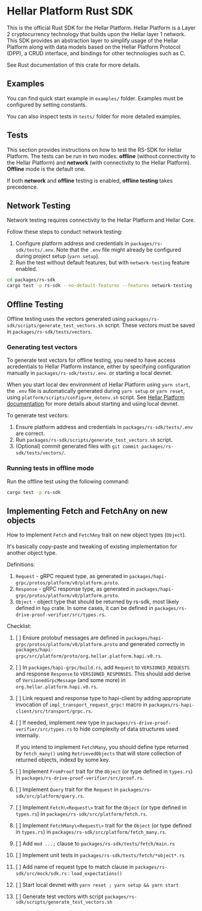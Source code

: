 # Hellar Platform Rust SDK

This is the official Rust SDK for the Hellar Platform. Hellar Platform is a Layer 2 cryptocurrency technology that builds upon the Hellar layer 1 network. This SDK provides an abstraction layer to simplify usage of the Hellar Platform along with data models based on the Hellar Platform Protocol (DPP), a CRUD interface, and bindings for other technologies such as C.

See Rust documentation of this crate for more details.

## Examples

You can find quick start example in `examples/` folder. Examples must be configured by setting constants.

You can also inspect tests in `tests/` folder for more detailed examples.

## Tests

This section provides instructions on how to test the RS-SDK for Hellar Platform. The tests can be run in two modes: **offline** (without connectivity to the Hellar Platform) and **network** (with connectivity to the Hellar Platform). **Offline** mode is the default one.

If both **network** and **offline** testing is enabled, **offline testing** takes precedence.

## Network Testing

Network testing requires connectivity to the Hellar Platform and Hellar Core.

Follow these steps to conduct network testing:

1. Configure platform address and credentials in `packages/rs-sdk/tests/.env`.
   Note that the `.env` file might already be configured during  project setup (`yarn setup`).
2. Run the test without default features, but with `network-testing` feature enabled.

```bash
cd packages/rs-sdk
cargo test -p rs-sdk --no-default-features --features network-testing
```

## Offline Testing

Offline testing uses the vectors generated using `packages/rs-sdk/scripts/generate_test_vectors.sh` script.
These vectors must be saved in `packages/rs-sdk/tests/vectors`.

### Generating test vectors

To generate test vectors for offline testing, you need to have access acredentials to Hellar Platform instance, either by
specifying configuration manually in `packages/rs-sdk/tests/.env`. or starting a local devnet.

When you start local dev environment of Hellar Platform using `yarn start`, the `.env` file is automatically generated during `yarn setup` or `yarn reset`, using `platform/scripts/configure_dotenv.sh` script. See [Hellar Platform documentation](../../README.md) for more details about starting and using local devnet.

To generate test vectors:

1. Ensure platform address and credentials in `packages/rs-sdk/tests/.env` are correct.
2. Run  `packages/rs-sdk/scripts/generate_test_vectors.sh` script.
3. (Optional) commit generated files with `git commit packages/rs-sdk/tests/vectors/`.

### Running tests in offline mode

Run the offline test using the following command:

```bash
cargo test -p rs-sdk
```

## Implementing Fetch and FetchAny on new objects

How to implement `Fetch` and `FetchAny` trait on new object types (`Object`).

It's basically copy-paste and tweaking of existing implementation for another object type.

Definitions:

1. `Request` - gRPC request type, as generated in `packages/hapi-grpc/protos/platform/v0/platform.proto`.
2. `Response` - gRPC response  type, as generated in `packages/hapi-grpc/protos/platform/v0/platform.proto`.
3. `Object` - object type that should be returned by rs-sdk, most likely defined in `hpp` crate.
   In some cases, it can be defined in `packages/rs-drive-proof-verifier/src/types.rs`.

Checklist:

1. [ ] Ensure protobuf messages are defined in `packages/hapi-grpc/protos/platform/v0/platform.proto` and generated
   correctly in `packages/hapi-grpc/src/platform/proto/org.hellar.platform.hapi.v0.rs`.
2. [ ] In `packages/hapi-grpc/build.rs`, add `Request` to `VERSIONED_REQUESTS` and response `Response` to `VERSIONED_RESPONSES`.
   This should add derive of `VersionedGrpcMessage` (and some more) in `org.hellar.platform.hapi.v0.rs`.
3. [ ] Link request and response type to hapi-client by adding appropriate invocation of `impl_transport_request_grpc!` macro
in `packages/rs-hapi-client/src/transport/grpc.rs`.
4. [ ] If needed, implement new type in `packages/rs-drive-proof-verifier/src/types.rs` to hide complexity of data structures
   used internally.

   If you intend to implement `FetchMany`, you should define type returned by `fetch_many()` using `RetrievedObjects`
   that will store collection of  returned objects, indexd by some key.
5. [ ] Implement `FromProof` trait for the `Object` (or type defined in `types.rs`) in `packages/rs-drive-proof-verifier/src/proof.rs`.
6. [ ] Implement `Query` trait for the `Request` in `packages/rs-sdk/src/platform/query.rs`.
7. [ ] Implement `Fetch\<Request\>` trait for the `Object` (or type defined in `types.rs`) in `packages/rs-sdk/src/platform/fetch.rs`.
8. [ ] Implement `FetchMany\<Request\>` trait for the `Object` (or type defined in `types.rs`) in `packages/rs-sdk/src/platform/fetch_many.rs`.
9. [ ] Add `mod ...;` clause to `packages/rs-sdk/tests/fetch/main.rs`
10. [ ] Implement unit tests in `packages/rs-sdk/tests/fetch/*object*.rs`
11. [ ] Add name of request type to match clause in `packages/rs-sdk/src/mock/sdk.rs` : `load_expectations()`
12. [ ] Start local devnet with `yarn reset ; yarn setup && yarn start`
13. [ ] Generate test vectors with script `packages/rs-sdk/scripts/generate_test_vectors.sh`
